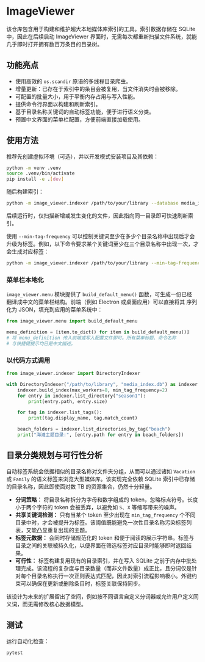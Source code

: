 # ImageViewer

该仓库包含用于构建和维护超大本地媒体库索引的工具。索引数据存储在 SQLite 中，因此在后续启动 ImageViewer 界面时，无需每次都重新扫描文件系统，就能几乎即时打开拥有数百万条目的目录树。

## 功能亮点

- 使用高效的 `os.scandir` 原语的多线程目录爬虫。
- 增量更新：已存在于索引中的条目会被复用，当文件消失时会被移除。
- 可配置的批量大小，用于平衡内存占用与写入性能。
- 提供命令行界面以构建和刷新索引。
- 基于目录名称关键词的自动标签功能，便于进行语义分类。
- 预置中文界面的菜单栏配置，方便前端直接加载使用。

## 使用方法

推荐先创建虚拟环境（可选），并以开发模式安装项目及其依赖：

```bash
python -m venv .venv
source .venv/bin/activate
pip install -e .[dev]
```

随后构建索引：

```bash
python -m image_viewer.indexer /path/to/your/library --database media_index.db --workers 8
```

后续运行时，仅扫描新增或发生变化的文件，因此指向同一目录即可快速刷新索引。

使用 `--min-tag-frequency` 可以控制关键词至少在多少个目录名称中出现后才会升级为标签。例如，以下命令要求某个关键词至少在三个目录名称中出现一次，才会生成对应标签：

```bash
python -m image_viewer.indexer /path/to/your/library --min-tag-frequency 3
```

### 菜单栏本地化

`image_viewer.menu` 模块提供了 `build_default_menu()` 函数，可生成一份已经
翻译成中文的菜单栏结构。前端（例如 Electron 或桌面应用）可以直接将其
序列化为 JSON，填充到应用的菜单系统中：

```python
from image_viewer.menu import build_default_menu

menu_definition = [item.to_dict() for item in build_default_menu()]
# 将 menu_definition 传入前端或写入配置文件即可。所有菜单标题、命令名称
# 与快捷键提示均已是中文描述。
```

### 以代码方式调用

```python
from image_viewer.indexer import DirectoryIndexer

with DirectoryIndexer("/path/to/library", "media_index.db") as indexer:
    indexer.build_index(max_workers=8, min_tag_frequency=2)
    for entry in indexer.list_directory("season1"):
        print(entry.path, entry.size)

    for tag in indexer.list_tags():
        print(tag.display_name, tag.match_count)

    beach_folders = indexer.list_directories_by_tag("beach")
    print("海滩主题目录:", [entry.path for entry in beach_folders])
```

## 目录分类规划与可行性分析

自动标签系统会依据相似的目录名称对文件夹分组，从而可以通过诸如 `Vacation` 或 `Family` 的语义标签来浏览大型媒体库。该实现完全依赖 SQLite 索引中已存储的目录名称，因此即使面对数 TB 的资源集合，仍然十分轻量。

- **分词策略：** 将目录名称拆分为字母和数字组成的 token，忽略标点符号。长度小于两个字符的 token 会被丢弃，以避免如 `S`、`X` 等缩写带来的噪声。
- **共享关键词检测：** 只有当某个 token 至少出现在 `min_tag_frequency` 个不同目录中时，才会被提升为标签。该阈值既能避免一次性目录名称污染标签列表，又能凸显重复出现的主题。
- **标签元数据：** 会同时存储规范化的 token 和便于阅读的展示字符串。标签与目录之间的关联被持久化，以便界面在筛选标签对应目录时能够即时返回结果。
- **可行性：** 标签构建复用现有的目录索引，并在写入 SQLite 之前于内存中批处理完成。该流程的复杂度与目录数量（而非文件数量）成正比，且分词仅是针对每个目录名称执行一次正则表达式匹配，因此对索引流程影响极小。外键约束可以确保在更新或删除条目时，标签关联保持同步。

该设计为未来的扩展留出了空间，例如按不同语言自定义分词器或允许用户定义同义词，而无需修改核心数据模型。

## 测试

运行自动化检查：

```bash
pytest
```
